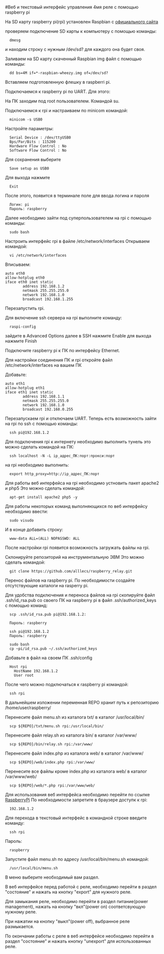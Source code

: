 #Веб и текстовый интерфейс управления 4мя реле с помощью raspberry pi

На SD карту raspberry pi(rpi) установлен Raspbian 
c [официального сайта](https://www.raspberrypi.org/downloads/)

проверяем подключение SD карты к компьютеру с помощью команды:
````
  dmesg
````
и находим строку с нужным /dev/sd?
для каждого она будет своя.

Заливаем на SD карту скаченный Raspbian img файл
с помощью команды:
````
  dd bs=4M if=*-raspbian-wheezy.img of=/dev/sd?
````
Вставляем подготовленную флешку в raspberri pi.

Подключаемся к raspberry pi по UART.
Для этого:

На ПК заходим под root пользователем.
Командой su.

Подключаемся к rpi и настраиваем по minicom командой:
````
  minicom -s USB0
````
Настройте параметры:
````
  Serial Device : /dev/ttyUSB0
  Bps/Par/Bits : 115200
  Hardware Flow Control : No
  Software Flow Control : No
````
Для сохранения выберите
````
  Save setup as USB0
````
Для выхода нажмите
````
  Exit
````
После этого, появится в терминале поле для ввода логина и пароля
````
  Логин: pi
  Пароль: raspberry
````
Далее необходимо зайти под суперпользователем на rpi
с помощью команды:
````
  sudo bash
````
Настроить интерфейс rpi в файле /etc/network/interfaces
Открываем командой:
````
  vi /etc/network/interfaces
````
Вписываем:

````
auto eth0
allow-hotplug eth0
iface eth0 inet static
        address 192.168.1.2
        netmask 255.255.255.0
        network 192.168.1.0
        broadcast 192.168.1.255
````
Перезапустить rpi.


Для включение ssh сервера на rpi выполните команду:
````
  raspi-config
````
зайдите в Advanced Options
далее в SSH
нажмите Enable
для выхода нажмите Finish

Подключите raspberry pi к ПК по интерфейсу Ethernet.

Для настройки соединения ПК и rpi откройте файл
/etc/network/interfaces на вашем ПК

Добавьте:
````
auto eth1
allow-hotplug eth1
iface eth1 inet static
        address 192.168.1.1
        netmask 255.255.255.0
        network 192.168.1.0
        broadcast 192.168.0.255
````
Перезапускаем rpi и отключаем UART.
Теперь есть возможность зайти на rpi по ssh
с помощью команды:
````
  ssh pi@192.168.1.2
````
Для подключения rpi к интернету необходимо выполнить тунель
это можно сделать командой на ПК:
````
  ssh localhost -N -L ip_адрес_ПК:порт:прокси:порт
````
на rpi необходимо выполнить:
````
  export http_proxy=http://ip_адрес_ПК:порт
````
Для работы веб интерфейса на rpi необходимо устновить пакет apache2 и php5
Это можно сделать командой:
````
  apt-get install apache2 php5 -y
````
Для работы некоторых команд выполняющихся по веб интерфейсу
необходимо ввести:
````
  sudo visudo
````
И в конце добавить строку:
````
  www-data ALL=(ALL) NOPASSWD: ALL
````
После настройки rpi появится возможность 
загружать файлы на rpi.

Склонируйте репозиторий на инструментальную ЭВМ
Это можно сделать командой:
````
  git clone https://github.com/alllecs/raspberry_relay.git
````
Перенос файлов на raspberry pi. По необходимости
создайте отсутствующие каталоги на rasperry pi.

Для удобства подключения и переноса файлов на rpi 
скопируйте файл .ssh/id_rsa.pub со своего ПК
на raspberry pi в файл .ssh/authorized_keys
с помощью команд:
````
  scp .ssh/id_rsa.pub pi@192.168.1.2:

  Пароль: raspberry

  ssh pi@192.168.1.2
  Пароль: raspberry

  sudo bash
  cp ~pi/id_rsa.pub ~/.ssh/authorized_keys
````
Добавьте в файл на своем ПК .ssh/config
````
  Host rpi
    HostName 192.168.1.2
    User root
````
После чего можно подключаться к raspberry pi командой:
````
  ssh rpi
````
В дальнейшем изложении переменная REPO хранит путь к репозиторию 
/home/user/raspberry/

Перенесите файл menu.sh из каталога txt/ в каталог /usr/local/bin/
````
  scp ${REPO}/txt/menu.sh rpi:/usr/local/bin/
````
Перенесите файл relay.sh из каталога bin/  в каталог /var/www/
````
  scp ${REPO}/bin/relay.sh rpi:/var/www/
````
Перенесите файл index.php из каталога web/ в каталог /var/www/
````
  scp ${REPO}/web/index.php rpi:/var/www/
````
Перенесите все файлы кроме index.php из каталога web/
в каталог /var/www/web/ 
````
  scp ${REPO}/web/*.php rpi:/var/www/web/
````
Для использования веб интерфейса необходимо перейти по ссылке
[RaspberryPi](http://192.168.1.2/)
По необходимости запретите в браузере доступк к rpi:
````
  192.168.1.2
````
Для перехода в текстовый интерфейс в командной строке введите команду:
````
  ssh rpi
````
Пароль:
````
  raspberry
````
Запустите файл menu.sh по адресу /usr/local/bin/menu.sh командой:
````
  /usr/local/bin/menu.sh
````
В меню выберите необходимый вам раздел.

В веб интерфейсе перед работой с реле, необходимо перейти в раздел
"состояние" и нажать на кнопку "export" для нужного реле.

Для замыкания реле, необходимо перейти в раздел питание(power management),
нажать на кнопку "вкл"(power on) соответсвующую нужному реле.

При нажатии на кнопку "выкл"(power off), выбранное реле размыкается.

По окончании работы с реле в веб интерфейсе необходимо
перейти в раздел "состояние" и нажать кнопку "unexport"
для использованных реле.

